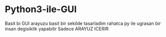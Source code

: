 # Python3-ile-GUI
Basit bi GUI arayuzu
basit bir sekilde tasarladim rahatca py ile ugrasan bir insan degisiklik yapabilir
Sadece ARAYUZ ICERIR
